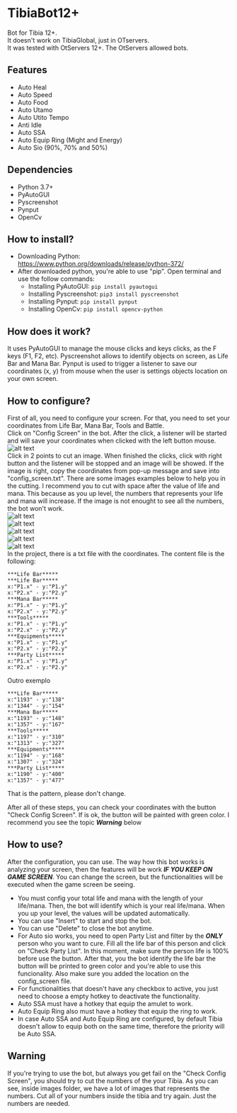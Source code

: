 # TibiaBot12+
Bot for Tibia 12+. <br>
It doesn't work on TibiaGlobal, just in OTservers. <br>
It was tested with OtServers 12+. The OtServers allowed bots.<br>

## Features
- Auto Heal
- Auto Speed
- Auto Food
- Auto Utamo
- Auto Utito Tempo
- Anti Idle
- Auto SSA
- Auto Equip Ring (Might and Energy)
- Auto Sio (90%, 70% and 50%)

## Dependencies
- Python 3.7+
- PyAutoGUI
- Pyscreenshot
- Pynput
- OpenCv
## How to install?
- Downloading Python: https://www.python.org/downloads/release/python-372/
- After downloaded python, you're able to use "pip". Open terminal and use the follow commands:
    - Installing PyAutoGUI: ```pip install pyautogui```
    - Installing Pyscreenshot: ```pip3 install pyscreenshot```
    - Installing Pynput: ```pip install pynput```
    - Installing OpenCv: ```pip install opencv-python```
## How does it work?
 It uses PyAutoGUI to manage the mouse clicks and keys clicks, as the F keys (F1, F2, etc). Pyscreenshot allows to identify objects on screen, as Life Bar and Mana Bar. Pynput is used to trigger a listener to save our coordinates (x, y) from mouse when the user is settings objects location on your own screen.
## How to configure?
First of all, you need to configure your screen. For that, you need to set your coordinates from Life Bar, Mana Bar, Tools and Battle.<br>
Click on "Config Screen" in the bot. After the click, a listener will be started and will save your coordinates when clicked with the left button mouse.<br> 
![alt text](https://github.com/leoee/bot_for_tibia12.01/blob/master/src/images/bot.png)<br>
Click in 2 points to cut an image. When finished the clicks, click with right button and the listener will be stopped and an image will be showed. If the image is right, copy the coordinates from pop-up message and save into "config_screen.txt". There are some images examples below to help you in the cutting. I recommend you to cut with space after the value of life and mana. This because as you up level, the numbers that represents your life and mana will increase. If the image is not enought to see all the numbers, the bot won't work.<br>
![alt text](https://github.com/leoee/bot_for_tibia12.01/blob/master/src/images/lifeRD.png)<br>
![alt text](https://github.com/leoee/bot_for_tibia12.01/blob/master/src/images/manaRD.png)<br>
![alt text](https://github.com/leoee/bot_for_tibia12.01/blob/master/src/images/toolsRD.png)<br>
![alt text](https://github.com/leoee/bot_for_tibia12.01/blob/master/src/images/equipmentRD.png)<br>
![alt text](https://github.com/leoee/bot_for_tibia12.01/blob/master/src/images/partyListRD.png)<br>
In the project, there is a txt file with the coordinates. The content file is the following:
```
***Life Bar*****
***Life Bar*****
x:"P1.x" - y:"P1.y"
x:"P2.x" - y:"P2.y"
***Mana Bar*****
x:"P1.x" - y:"P1.y"
x:"P2.x" - y:"P2.y"
***Tools*****
x:"P1.x" - y:"P1.y"
x:"P2.x" - y:"P2.y"
***Equipments*****
x:"P1.x" - y:"P1.y"
x:"P2.x" - y:"P2.y"
***Party List*****
x:"P1.x" - y:"P1.y"
x:"P2.x" - y:"P2.y"
```
Outro exemplo<br>
```
***Life Bar*****
x:"1193" - y:"138"
x:"1344" - y:"154"
***Mana Bar*****
x:"1193" - y:"148"
x:"1357" - y:"167"
***Tools*****
x:"1197" - y:"310"
x:"1313" - y:"327"
***Equipments*****
x:"1194" - y:"168"
x:"1307" - y:"324"
***Party List*****
x:"1190" - y:"400"
x:"1357" - y:"477"
```
That is the pattern, please don't change.<br>

After all of these steps, you can check your coordinates with the button "Check Config Screen". If is ok, the button will be painted with green color. I recommend you see the topic ***Warning*** below<br>

## How to use?
After the configuration, you can use. The way how this bot works is analyzing your screen, then the features will be work ***IF YOU KEEP ON GAME SCREEN***. You can change the screen, but the functionalities will be executed when the game screen be seeing.

- You must config your total life and mana with the length of your life/mana. Then, the bot will identify which
is your real life/mana. When you up your level, the values will be updated automatically.
- You can use "Insert" to start and stop the bot.
- You can use "Delete" to close the bot anytime.
- For Auto sio works, you need to open Party List and filter by the ***ONLY*** person who you want to cure. Fill all the life bar of this person and click on "Check Party List". In this moment, make sure the person life is 100% before use the button. After that, you the bot identify the life bar the button will be printed to green color and you're able to use this funcionality. Also make sure you added the location on the config_screen file.
- For functionalities that doesn't have any checkbox to active, you just need to choose a empty hotkey to deactivate the functionality.
- Auto SSA must have a hotkey that equip the amulet to work.
- Auto Equip Ring also must have a hotkey that equip the ring to work.
- In case Auto SSA and Auto Equip Ring are configured, by default Tibia doesn't allow to equip both on the same time, therefore the priority will be Auto SSA.


## Warning
If you're trying to use the bot, but always you get fail on the "Check Config Screen", you should try to cut the numbers of the your Tibia. As you can see, inside images folder, we have a lot of images that represents the numbers. Cut all of your numbers inside the tibia and try again. Just the numbers are needed.
